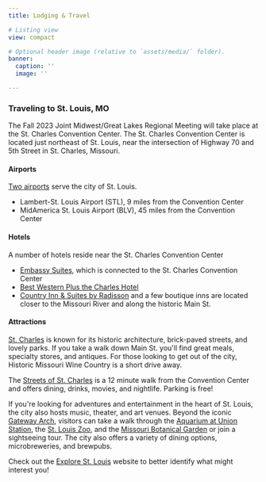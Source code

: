 ```yaml
---
title: Lodging & Travel

# Listing view
view: compact

# Optional header image (relative to `assets/media/` folder).
banner:
  caption: ''
  image: ''

---
```

### Traveling to St. Louis, MO

The Fall 2023 Joint Midwest/Great Lakes Regional Meeting will take place at the St. Charles Convention Center. The St. Charles Convention Center is located just northeast of St. Louis, near the intersection of Highway 70 and 5th Street in St. Charles, Missouri. 

#### Airports
[Two airports](https://www.tripindicator.com/which-st-louis-airport-is-best-to-fly-or-closest-to-rome-city-centre.html) serve the city of St. Louis.
* Lambert-St. Louis Airport (STL), 9 miles from the Convention Center
* MidAmerica St. Louis Airport (BLV), 45 miles from the Convention Center

#### Hotels
A number of hotels reside near the St. Charles Convention Center
* [Embassy Suites](https://www.hilton.com/en/hotels/stlemes-embassy-suites-st-louis-st-charles/), which is connected to the St. Charles Convention Center
* [Best Western Plus the Charles Hotel](https://www.bestwestern.com/en_US/book/hotels-in-saint-charles/best-western-plus-the-charles-hotel/propertyCode.26171.html)
* [Country Inn & Suites by Radisson](https://www.radissonhotelsamericas.com/en-us/hotels/country-inn-saint-charles-mo?facilitatorId=GOOGLE&cid=a:ps+b:ggl+c:amer+e:cis+d:us+f:en-US+g:ho+h:MOSTCHAR&gclid=CjwKCAjwq-WgBhBMEiwAzKSH6NsQEK488c4pnb1Z7joy7f8Hj8Tj6fBaDrXiYhq4kbv_zSZ5jPvQaxoCMKEQAvD_BwE&gclsrc=aw.ds) and a few boutique inns are located closer to the Missouri River and along the historic Main St.

#### Attractions

[St. Charles](https://www.discoverstcharles.com/) is known for its historic architecture, brick-paved streets, and lovely parks. If you take a walk down Main St. you'll find great meals, specialty stores, and antiques. For those looking to get out of the city, Historic Missouri Wine Country is a short drive away.

The [Streets of St. Charles](https://www.discoverstcharles.com/things-to-do/attractions/streets-of-st-charles/) is a 12 minute walk from the Convention Center and offers dining, drinks, movies, and nightlife. Parking is free!

If you're looking for adventures and entertainment in the heart of St. Louis, the city also hosts music, theater, and art venues. Beyond the iconic [Gateway Arch](https://www.gatewayarch.com/), visitors can take a walk through the [Aquarium at Union Station](https://www.stlouisaquarium.com/tickets?gclid=CjwKCAjwq-WgBhBMEiwAzKSH6A4HgQTba7LB6xc2Zrd-D85KzpNoH6Xku9EpfEokz1xv-MB980lAAhoCAIcQAvD_BwE), the [St. Louis Zoo](https://stlzoo.org/), and the [Missouri Botanical Garden](https://www.missouribotanicalgarden.org/) or join a sightseeing tour. The city also offers a variety of dining options, microbreweries, and brewpubs. 

Check out the [Explore St. Louis](https://explorestlouis.com/) website to better identify what might interest you!